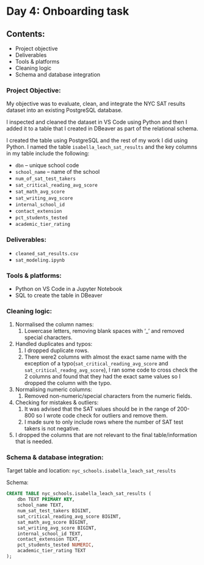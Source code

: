 # Day 4: Onboarding task 
## Contents: 
- Project objective
- Deliverables
- Tools & platforms
- Cleaning logic
- Schema and database integration

### Project Objective:
My objective was to evaluate, clean, and integrate the NYC SAT results dataset into an existing PostgreSQL database. 

I inspected and cleaned the dataset in VS Code using Python and then I added it to a table that I created in DBeaver as part of the relational schema. 

I created the table using PostgreSQL and the rest of my work I did using Python. I named the table `isabella_leach_sat_results` and the key columns in my table include the following: 

- `dbn` – unique school code
- `school_name` – name of the school
- `num_of_sat_test_takers`
- `sat_critical_reading_avg_score`
- `sat_math_avg_score`
- `sat_writing_avg_score`
- `internal_school_id`
- `contact_extension`
- `pct_students_tested`
- `academic_tier_rating`

### Deliverables:
* `cleaned_sat_results.csv`
* `sat_modeling.ipynb` 

### Tools & platforms:
- Python on VS Code  in a Jupyter Notebook
- SQL to create the table in DBeaver

### Cleaning logic: 
1. Normalised the column names: 
    1. Lowercase letters, removing blank spaces with ‘_’ and removed special characters.
2. Handled duplicates and typos:
    1. I dropped duplicate rows.
    2. There were2 columns with almost the exact same name with the exception of a typo(`sat_critical_reading_avg_score` and `sat_critical_readng_avg_score`), I ran some code to cross check the 2 columns and found that they  had the exact same values so I dropped the column with the typo.
3. Normalising numeric columns:
    1. Removed non-numeric/special characters from the numeric fields.
4. Checking for mistakes & outliers:
    1. It was advised that the SAT values should be in the range of 200-800 so I wrote code check for outliers and remove them.
    2. I made sure to only include rows where the number of SAT test takers is not negative. 
5. I dropped the columns that are not relevant to the final table/information that is needed.

### Schema & database integration:
Target table and location: `nyc_schools.isabella_leach_sat_results` 

Schema: 
```sql
CREATE TABLE nyc_schools.isabella_leach_sat_results (
    dbn TEXT PRIMARY KEY,
    school_name TEXT,
    num_sat_test_takers BIGINT,
    sat_critical_reading_avg_score BIGINT,
    sat_math_avg_score BIGINT,
    sat_writing_avg_score BIGINT,
    internal_school_id TEXT,
    contact_extension TEXT,
    pct_students_tested NUMERIC,
    academic_tier_rating TEXT
); 
